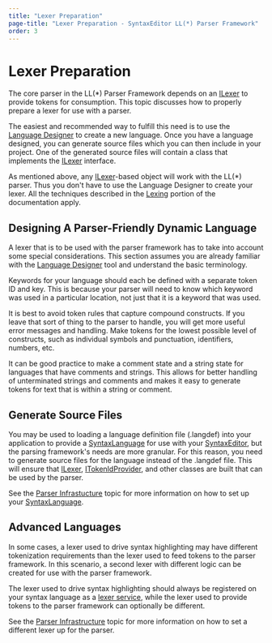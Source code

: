 ```yaml
---
title: "Lexer Preparation"
page-title: "Lexer Preparation - SyntaxEditor LL(*) Parser Framework"
order: 3
---
```

# Lexer Preparation

The core parser in the LL(*) Parser Framework depends on an [ILexer](xref:ActiproSoftware.Text.Lexing.ILexer) to provide tokens for consumption.  This topic discusses how to properly prepare a lexer for use with a parser.

The easiest and recommended way to fulfill this need is to use the [Language Designer](../language-designer-tool/index.md) to create a new language.  Once you have a language designed, you can generate source files which you can then include in your project.  One of the generated source files will contain a class that implements the [ILexer](xref:ActiproSoftware.Text.Lexing.ILexer) interface.

As mentioned above, any [ILexer](xref:ActiproSoftware.Text.Lexing.ILexer)-based object will work with the LL(*) parser.  Thus you don't have to use the Language Designer to create your lexer.  All the techniques described in the [Lexing](../text-parsing/lexing/index.md) portion of the documentation apply.

## Designing A Parser-Friendly Dynamic Language

A lexer that is to be used with the parser framework has to take into account some special considerations.  This section assumes you are already familiar with the [Language Designer](../language-designer-tool/index.md) tool and understand the basic terminology.

Keywords for your language should each be defined with a separate token ID and key.  This is because your parser will need to know which keyword was used in a particular location, not just that it is a keyword that was used.

It is best to avoid token rules that capture compound constructs.  If you leave that sort of thing to the parser to handle, you will get more useful error messages and handling.  Make tokens for the lowest possible level of constructs, such as individual symbols and punctuation, identifiers, numbers, etc.

It can be good practice to make a comment state and a string state for languages that have comments and strings.  This allows for better handling of unterminated strings and comments and makes it easy to generate tokens for text that is within a string or comment.

## Generate Source Files

You may be used to loading a language definition file (.langdef) into your application to provide a [SyntaxLanguage](xref:ActiproSoftware.Text.Implementation.SyntaxLanguage) for use with your [SyntaxEditor](xref:ActiproSoftware.UI.WinForms.Controls.SyntaxEditor.SyntaxEditor), but the parsing framework's needs are more granular.  For this reason, you need to generate source files for the language instead of the .langdef file.  This will ensure that [ILexer](xref:ActiproSoftware.Text.Lexing.ILexer), [ITokenIdProvider](xref:ActiproSoftware.Text.Lexing.ITokenIdProvider), and other classes are built that can be used by the parser.

See the [Parser Infrastucture](parser-infrastructure.md) topic for more information on how to set up your [SyntaxLanguage](xref:ActiproSoftware.Text.Implementation.SyntaxLanguage).

## Advanced Languages

In some cases, a lexer used to drive syntax highlighting may have different tokenization requirements than the lexer used to feed tokens to the parser framework.  In this scenario, a second lexer with different logic can be created for use with the parser framework.

The lexer used to drive syntax highlighting should always be registered on your syntax language as a [lexer service](../language-creation/feature-services/lexer.md), while the lexer used to provide tokens to the parser framework can optionally be different.

See the [Parser Infrastructure](parser-infrastructure.md) topic for more information on how to set a different lexer up for the parser.
